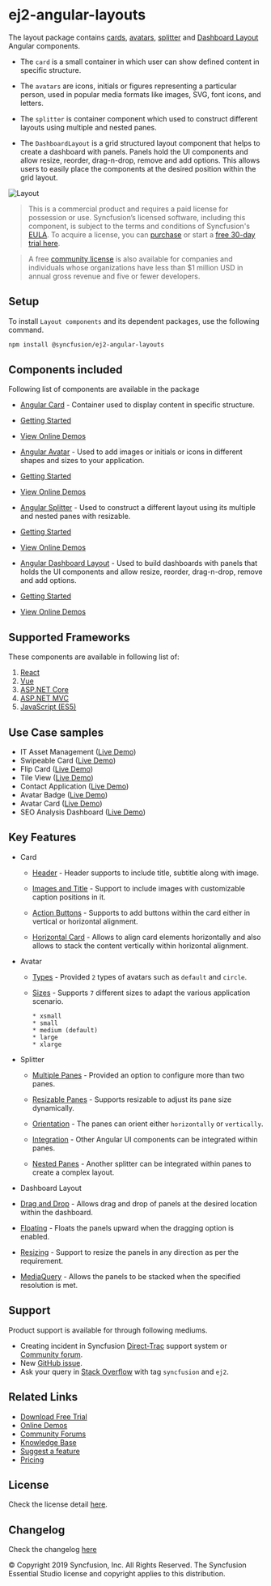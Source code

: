 # ej2-angular-layouts

The layout package contains [cards](https://www.syncfusion.com/angular-components/angular-card?utm_source=npm&utm_medium=listing&utm_campaign=angular-layout-npm), [avatars](https://www.syncfusion.com/angular-components/angular-avatar?utm_source=npm&utm_medium=listing&utm_campaign=angular-layout-npm), [splitter](https://www.syncfusion.com/angular-components/angular-splitter?utm_source=npm&utm_medium=listing&utm_campaign=angular-layout-npm) and [Dashboard Layout](https://www.syncfusion.com/angular-components/angular-dashboard-layout?utm_source=npm&utm_medium=listing&utm_campaign=angular-layout-npm) Angular components.

* The `card` is a small container in which user can show defined content in specific structure.

* The `avatars` are icons, initials or figures representing a particular person, used in popular media formats like images, SVG, font icons, and letters.

* The `splitter` is container component which used to construct different layouts using multiple and nested panes.

* The `DashboardLayout` is a grid structured layout component that helps to create a dashboard with panels. Panels hold the UI components and allow resize, reorder, drag-n-drop, remove and add options. This allows users to easily place the components at the desired position within the grid layout.

![Layout](https://ej2.syncfusion.com/products/images/layout/readme.png)

> This is a commercial product and requires a paid license for possession or use. Syncfusion’s licensed software, including this component, is subject to the terms and conditions of Syncfusion's [EULA](https://www.syncfusion.com/eula/es/). To acquire a license, you can [purchase](https://www.syncfusion.com/sales/products) or start a [free 30-day trial here](https://www.syncfusion.com/account/manage-trials/start-trials).

> A free [community license](https://www.syncfusion.com/products/communitylicense/?utm_source=npm&utm_medium=listing&utm_campaign=angular-layout-npm) is also available for companies and individuals whose organizations have less than $1 million USD in annual gross revenue and five or fewer developers.

## Setup

To install `Layout components` and its dependent packages, use the following command.

```sh
npm install @syncfusion/ej2-angular-layouts
```

## Components included

Following list of components are available in the package

* [Angular Card](https://www.syncfusion.com/angular-components/angular-card?utm_source=npm&utm_medium=listing&utm_campaign=angular-layout-npm) - Container used to display content in specific structure.
* [Getting Started](https://ej2.syncfusion.com/angular/documentation/card/getting-started/?utm_source=npm&utm_medium=listing&utm_campaign=angular-layout-npm)
* [View Online Demos](https://ej2.syncfusion.com/angular/demos/?utm_source=npm&utm_medium=listing&utm_campaign=angular-layout-npm#/material/card/basic)

* [Angular Avatar](https://www.syncfusion.com/angular-components/angular-avatar?utm_source=npm&utm_medium=listing&utm_campaign=angular-layout-npm) - Used to add images or initials or icons in different shapes and sizes to your application.
* [Getting Started](https://ej2.syncfusion.com/angular/documentation/avatar/getting-started/?utm_source=npm&utm_medium=listing&utm_campaign=angular-layout-npm)
* [View Online Demos](https://ej2.syncfusion.com/angular/demos/?utm_source=npm&utm_medium=listing&utm_campaign=angular-layout-npm#/material/avatar/default)

* [Angular Splitter](https://www.syncfusion.com/angular-components/angular-splitter?utm_source=npm&utm_medium=listing&utm_campaign=angular-layout-npm) - Used to construct a different layout using its multiple and nested panes with resizable.
* [Getting Started](https://ej2.syncfusion.com/angular/documentation/splitter/getting-started/?utm_source=npm&utm_medium=listing&utm_campaign=angular-layout-npm)
* [View Online Demos](https://ej2.syncfusion.com/angular/demos/?utm_source=npm&utm_medium=listing&utm_campaign=angular-layout-npm#/material/splitter/default)

* [Angular Dashboard Layout](https://www.syncfusion.com/angular-components/angular-dashboard-layout?utm_source=npm&utm_medium=listing&utm_campaign=angular-layout-npm) - Used to build dashboards with panels that holds the UI components and allow resize, reorder, drag-n-drop, remove and add options.
* [Getting Started](https://ej2.syncfusion.com/angular/documentation/dashboard-layout/getting-started/?utm_source=npm&utm_medium=listing&utm_campaign=angular-layout-npm)
* [View Online Demos](https://ej2.syncfusion.com/angular/demos/?utm_source=npm&utm_medium=listing&utm_campaign=angular-layout-npm#/material/dashboard-layout/default)

## Supported Frameworks

These components are available in following list of:

1.	[React](https://www.syncfusion.com/react-components?utm_source=npm&utm_medium=listing&utm_campaign=angular-layout-npm)
2.	[Vue](https://www.syncfusion.com/vue-components?utm_source=npm&utm_medium=listing&utm_campaign=angular-layout-npm)
3.	[ASP.NET Core](https://www.syncfusion.com/aspnet-core-ui-controls?utm_source=npm&utm_medium=listing&utm_campaign=angular-layout-npm)
4.	[ASP.NET MVC](https://www.syncfusion.com/aspnet-mvc-ui-controls?utm_source=npm&utm_medium=listing&utm_campaign=angular-layout-npm)
5.	[JavaScript (ES5)](https://www.syncfusion.com/javascript-ui-controls?utm_source=npm&utm_medium=listing&utm_campaign=angular-layout-npm)

## Use Case samples

* IT Asset Management ([Live Demo](https://ej2.syncfusion.com/showcase/vue/assetmanagement/?utm_source=npm&utm_medium=listing&utm_campaign=angular-layout-npm))
* Swipeable Card ([Live Demo](https://ej2.syncfusion.com/demos/?utm_source=npm&utm_medium=listing&utm_campaign=angular-layout-npm#/material/card/swipeable.html))
* Flip Card ([Live Demo](https://ej2.syncfusion.com/demos/?utm_source=npm&utm_medium=listing&utm_campaign=angular-layout-npm#/material/card/flip.html))
* Tile View ([Live Demo](https://ej2.syncfusion.com/demos/?utm_source=npm&utm_medium=listing&utm_campaign=angular-layout-npm#/material/card/tile.html))
* Contact Application ([Live Demo](https://ej2.syncfusion.com/demos/?utm_source=npm&utm_medium=listing&utm_campaign=angular-layout-npm#/material/avatar/listview.html))
* Avatar Badge ([Live Demo](https://ej2.syncfusion.com/demos/?utm_source=npm&utm_medium=listing&utm_campaign=angular-layout-npm#/material/avatar/badge.html))
* Avatar Card ([Live Demo](https://ej2.syncfusion.com/demos/?utm_source=npm&utm_medium=listing&utm_campaign=angular-layout-npm#/material/avatar/card.html))
* SEO Analysis Dashboard ([Live Demo](https://ej2.syncfusion.com/angular/demos/?utm_source=npm&utm_medium=listing&utm_campaign=angular-layout-npm#/material/dashboard-layout/analytics-dashboard.html))

## Key Features

* Card
  * [Header](https://ej2.syncfusion.com/angular/demos/?utm_source=npm&utm_medium=listing&utm_campaign=angular-layout-npm#/material/card/basic) - Header supports to include title, subtitle along with image.

  * [Images and Title](https://ej2.syncfusion.com/angular/demos/?utm_source=npm&utm_medium=listing&utm_campaign=angular-layout-npm#/material/card/reveal) - Support to include images with customizable caption positions in it.

  * [Action Buttons](https://ej2.syncfusion.com/angular/demos/?utm_source=npm&utm_medium=listing&utm_campaign=angular-layout-npm#/material/card/vertical) - Supports to add buttons within the card either in vertical or horizontal alignment.

  * [Horizontal Card](https://ej2.syncfusion.com/angular/demos/?utm_source=npm&utm_medium=listing&utm_campaign=angular-layout-npm#/material/card/horizontal) - Allows to align card elements horizontally and also allows to stack the content vertically within horizontal alignment.

* Avatar
  * [Types](https://ej2.syncfusion.com/angular/demos/?utm_source=npm&utm_medium=listing&utm_campaign=angular-layout-npm#/material/avatar/default) - Provided `2` types of avatars such as `default` and `circle`.

  * [Sizes](https://ej2.syncfusion.com/angular/demos/?utm_source=npm&utm_medium=listing&utm_campaign=angular-layout-npm#/material/avatar/types) - Supports `7` different sizes to adapt the various application scenario.

        * xsmall
        * small
        * medium (default)
        * large
        * xlarge

* Splitter
  * [Multiple Panes](https://ej2.syncfusion.com/angular/demos/?utm_source=npm&utm_medium=listing&utm_campaign=angular-layout-npm#/material/splitter/default) - Provided an option to configure more than two panes.

  * [Resizable Panes](https://ej2.syncfusion.com/angular/demos/?utm_source=npm&utm_medium=listing&utm_campaign=angular-layout-npm#/material/splitter/code-editor-layout) - Supports resizable to adjust its pane size dynamically.

  * [Orientation](https://ej2.syncfusion.com/angular/demos/?utm_source=npm&utm_medium=listing&utm_campaign=angular-layout-npm#/material/splitter/default) - The panes can orient either `horizontally` or `vertically`.

  * [Integration](https://ej2.syncfusion.com/angular/demos/?utm_source=npm&utm_medium=listing&utm_campaign=angular-layout-npm#/material/splitter/accordion-navigation-menu) - Other Angular UI components can be integrated within panes.

  * [Nested Panes](https://ej2.syncfusion.com/angular/demos/?utm_source=npm&utm_medium=listing&utm_campaign=angular-layout-npm#/material/splitter/code-editor-layout) - Another splitter can be integrated within panes to create a complex layout.

* Dashboard Layout
 
* [Drag and Drop](https://ej2.syncfusion.com/angular/demos/#/bootstrap5/dashboard-layout/analytics-dashboard?utm_source=npm&utm_medium=listing&utm_campaign=angular-layout-npm) - Allows drag and drop of panels at the desired location within the dashboard.

* [Floating](https://ej2.syncfusion.com/angular/documentation/dashboard-layout/floating-of-panels/?utm_source=npm&utm_medium=listing&utm_campaign=angular-layout-npm) - Floats the panels upward when the dragging option is enabled.

* [Resizing](https://ej2.syncfusion.com/angular/documentation/dashboard-layout/interaction-with-panels/resizing-of-panels/?utm_source=npm&utm_medium=listing&utm_campaign=angular-layout-npm) - Support to resize the panels in any direction as per the requirement.

* [MediaQuery](https://ej2.syncfusion.com/angular/demos/#/bootstrap5/dashboard-layout/default?utm_source=npm&utm_medium=listing&utm_campaign=angular-layout-npm) - Allows the panels to be stacked when the specified resolution is met.

## Support

Product support is available for through following mediums.

* Creating incident in Syncfusion [Direct-Trac](https://www.syncfusion.com/support/directtrac/incidents/?utm_source=npm&utm_medium=listing&utm_campaign=angular-layout-npm) support system or [Community forum](https://www.syncfusion.com/forums/essential-js2/?utm_source=npm&utm_medium=listing&utm_campaign=angular-layout-npm).
* New [GitHub issue](https://github.com/syncfusion/ej2-angular-ui-components/issues/?utm_source=npm&utm_medium=listing&utm_campaign=angular-layout-npm).
* Ask your query in [Stack Overflow](https://stackoverflow.com/?utm_source=npm&utm_medium=listing&utm_campaign=angular-layout-npm) with tag `syncfusion` and `ej2`.

## Related Links

* [Download Free Trial](https://www.syncfusion.com/downloads?utm_source=npm&utm_medium=listing&utm_campaign=angular-layout-npm)
* [Online Demos](https://ej2.syncfusion.com/angular/demos/?utm_source=npm&utm_medium=listing&utm_campaign=angular-layout-npm)
* [Community Forums](https://www.syncfusion.com/forums/?utm_source=npm&utm_medium=listing&utm_campaign=angular-layout-npm)
* [Knowledge Base](https://www.syncfusion.com/kb/essential-js2?utm_source=npm&utm_medium=listing&utm_campaign=angular-layout-npm)
* [Suggest a feature](https://www.syncfusion.com/feedback/angular?utm_source=npm&utm_medium=listing&utm_campaign=angular-layout-npm)
* [Pricing](https://www.syncfusion.com/sales/products/angular?utm_source=npm&utm_medium=listing&utm_campaign=angular-layout-npm)

## License

Check the license detail [here](https://github.com/syncfusion/ej2-angular-ui-components/blob/master/components/layouts/license/?utm_source=npm&utm_medium=listing&utm_campaign=angular-layout-npm).

## Changelog

Check the changelog [here](https://github.com/syncfusion/ej2-angular-ui-components/blob/master/components/layouts/CHANGELOG.md/?utm_source=npm&utm_medium=listing&utm_campaign=angular-layout-npm)

© Copyright 2019 Syncfusion, Inc. All Rights Reserved. The Syncfusion Essential Studio license and copyright applies to this distribution.
